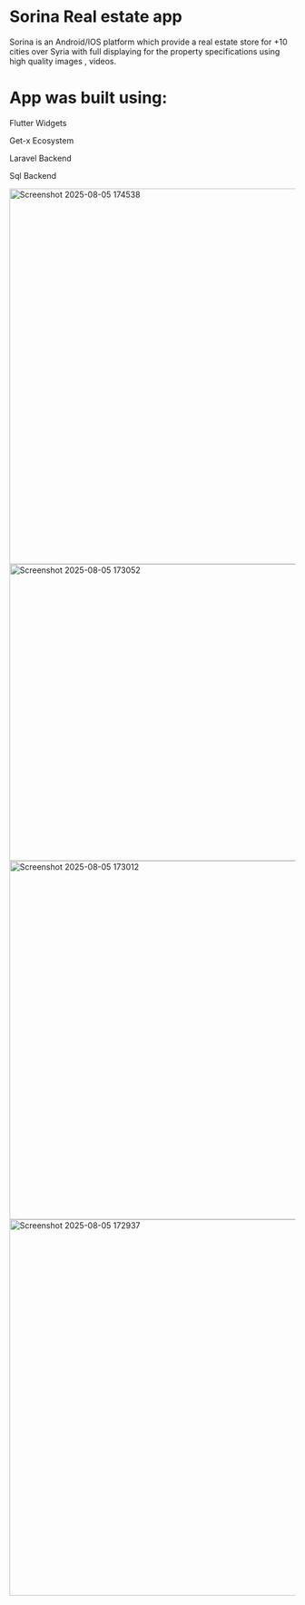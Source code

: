 # Sorina Real estate app
Sorina is an Android/IOS platform which provide a real estate store for +10 cities over Syria with full displaying for the property specifications using high quality images , videos.
# App was built using:
Flutter Widgets

Get-x Ecosystem

Laravel Backend

Sql Backend



<img width="1112" height="662" alt="Screenshot 2025-08-05 174538" src="https://github.com/user-attachments/assets/fdb949c3-6c38-4142-870e-4d6338c328bb" />
<img width="979" height="523" alt="Screenshot 2025-08-05 173052" src="https://github.com/user-attachments/assets/a6182d7c-630e-4985-97d7-1c5468fdbfff" />
<img width="1100" height="632" alt="Screenshot 2025-08-05 173012" src="https://github.com/user-attachments/assets/10542c5b-b5b0-4b13-abe0-c6c1cf6411b9" />
<img width="1104" height="663" alt="Screenshot 2025-08-05 172937" src="https://github.com/user-attachments/assets/bd3abf9e-1964-4ec5-b206-943f229562d7" />
